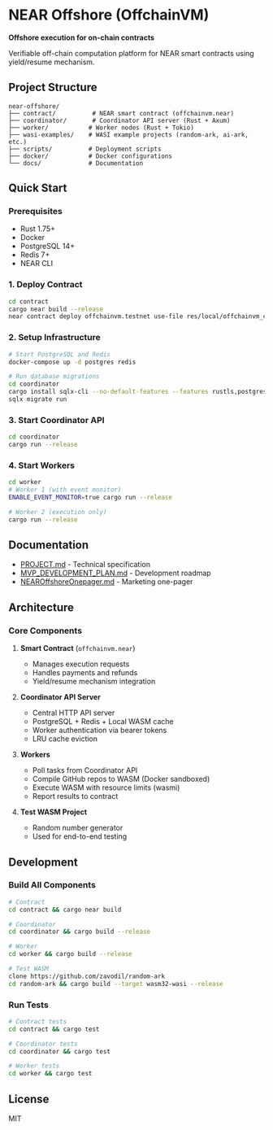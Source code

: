 # NEAR Offshore (OffchainVM)

**Offshore execution for on-chain contracts**

Verifiable off-chain computation platform for NEAR smart contracts using yield/resume mechanism.

## Project Structure

```
near-offshore/
├── contract/          # NEAR smart contract (offchainvm.near)
├── coordinator/       # Coordinator API server (Rust + Axum)
├── worker/           # Worker nodes (Rust + Tokio)
├── wasi-examples/    # WASI example projects (random-ark, ai-ark, etc.)
├── scripts/          # Deployment scripts
├── docker/           # Docker configurations
└── docs/             # Documentation
```

## Quick Start

### Prerequisites

- Rust 1.75+
- Docker
- PostgreSQL 14+
- Redis 7+
- NEAR CLI

### 1. Deploy Contract

```bash
cd contract
cargo near build --release
near contract deploy offchainvm.testnet use-file res/local/offchainvm_contract.wasm with-init-call new json-args '{"owner_id":"offchainvm.testnet","operator_id":"worker.offchainvm.testnet"}' prepaid-gas '100.0 Tgas' attached-deposit '0 NEAR' network-config testnet sign-with-keychain send
```

### 2. Setup Infrastructure

```bash
# Start PostgreSQL and Redis
docker-compose up -d postgres redis

# Run database migrations
cd coordinator
cargo install sqlx-cli --no-default-features --features rustls,postgres
sqlx migrate run
```

### 3. Start Coordinator API

```bash
cd coordinator
cargo run --release
```

### 4. Start Workers

```bash
cd worker
# Worker 1 (with event monitor)
ENABLE_EVENT_MONITOR=true cargo run --release

# Worker 2 (execution only)
cargo run --release
```

## Documentation

- [PROJECT.md](PROJECT.md) - Technical specification
- [MVP_DEVELOPMENT_PLAN.md](MVP_DEVELOPMENT_PLAN.md) - Development roadmap
- [NEAROffshoreOnepager.md](NEAROffshoreOnepager.md) - Marketing one-pager

## Architecture

### Core Components

1. **Smart Contract** (`offchainvm.near`)
   - Manages execution requests
   - Handles payments and refunds
   - Yield/resume mechanism integration

2. **Coordinator API Server**
   - Central HTTP API server
   - PostgreSQL + Redis + Local WASM cache
   - Worker authentication via bearer tokens
   - LRU cache eviction

3. **Workers**
   - Poll tasks from Coordinator API
   - Compile GitHub repos to WASM (Docker sandboxed)
   - Execute WASM with resource limits (wasmi)
   - Report results to contract

4. **Test WASM Project**
   - Random number generator
   - Used for end-to-end testing

## Development

### Build All Components

```bash
# Contract
cd contract && cargo near build

# Coordinator
cd coordinator && cargo build --release

# Worker
cd worker && cargo build --release

# Test WASM
clone https://github.com/zavodil/random-ark
cd random-ark && cargo build --target wasm32-wasi --release
```

### Run Tests

```bash
# Contract tests
cd contract && cargo test

# Coordinator tests
cd coordinator && cargo test

# Worker tests
cd worker && cargo test
```

## License

MIT
